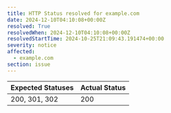 ```yaml
---
title: HTTP Status resolved for example.com
date: 2024-12-10T04:10:08+00:00Z
resolved: True
resolvedWhen: 2024-12-10T04:10:08+00:00Z
resolvedStartTime: 2024-10-25T21:09:43.191474+00:00
severity: notice
affected:
  - example.com
section: issue
---
```


| Expected Statuses | Actual Status  |
|-------------------|----------------|
| 200, 301, 302 | 200 |
